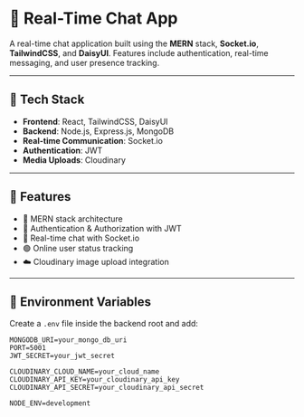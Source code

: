 # 💬 Real-Time Chat App

A real-time chat application built using the **MERN** stack, **Socket.io**, **TailwindCSS**, and **DaisyUI**. 
Features include authentication, real-time messaging, and user presence tracking.

---

## 🔧 Tech Stack

- **Frontend**: React, TailwindCSS, DaisyUI  
- **Backend**: Node.js, Express.js, MongoDB  
- **Real-time Communication**: Socket.io  
- **Authentication**: JWT  
- **Media Uploads**: Cloudinary  

---

## 🚀 Features

- 🌟 MERN stack architecture
- 🎃 Authentication & Authorization with JWT
- 👾 Real-time chat with Socket.io
- 🟢 Online user status tracking
- ☁️ Cloudinary image upload integration

---

## 📁 Environment Variables

Create a `.env` file inside the backend root and add:

```env
MONGODB_URI=your_mongo_db_uri
PORT=5001
JWT_SECRET=your_jwt_secret

CLOUDINARY_CLOUD_NAME=your_cloud_name
CLOUDINARY_API_KEY=your_cloudinary_api_key
CLOUDINARY_API_SECRET=your_cloudinary_api_secret

NODE_ENV=development

